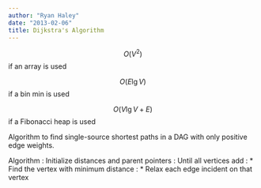 ```yaml
---
author: "Ryan Haley"
date: "2013-02-06"
title: Dijkstra's Algorithm
---
```


$$O(V^2)$$ if an array is used

$$O(E\lg V)$$ if a bin min is used

$$O(V\lg V + E)$$ if a Fibonacci heap is used

Algorithm to find single-source shortest paths in a DAG with only positive edge weights.

Algorithm
: Initialize distances and parent pointers
: Until all vertices add
: * Find the vertex with minimum distance
: * Relax each edge incident on that vertex
